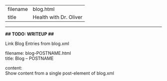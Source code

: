 |          |                            |
|----------|----------------------------|
| filename | blog.html                  |
| title    | Health with Dr. Oliver     |
-----------------------------------------
**## TODO: WRITEUP ##**


Link Blog Entries from blog.xml

filename: blog-POSTNAME.html  
title: Blog &ndash; POSTNAME

content:  
Show content from a single post-element of blog.xml
